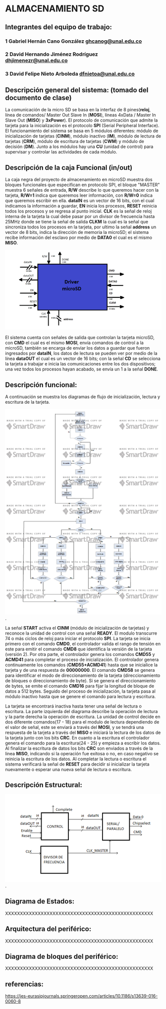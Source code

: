 # ******ALMACENAMIENTO SD******
## Integrantes del equipo de trabajo:
### 1 Gabriel Hernán Cano González ghcanog@unal.edu.co
### 2 David Hernando Jiménez Rodríguez dhjimenezr@unal.edu.co
### 3 David Felipe Nieto Arboleda dfnietoa@unal.edu.co
## Descripción general del sistema: (tomado del documento de clase)

La comunicación de la micro SD se basa en la interfaz de 8 pines(**reloj**, línea de comandos/ Master Out Slave In (**MOSI**), líneas 4xData / Master In Slave Out (**MISO**) y **3xPower**). El protocolo de comunicación que admite la tarjeta para la inicialización es el protocolo **SPI** (Serial Peripheral Interface). El funcionamiento del sistema se basa en 5 módulos diferentes: módulo de inicialización de tarjetas (**CINM**), módulo inactivo (**IM**), módulo de lectura de tarjetas (**CRM**), módulo de escritura de tarjetas (**CWM**) y módulo de decisión (**DM**). Junto a los módulos hay una **CU** (unidad de control) para supervisar y controlar las actividades de cada módulo.

## Descripción de la caja Funcional (in/out)
La caja negra del proyecto de almacenamiento en microSD muestra dos bloques funcionales que especifican en protocolo SPI, el bloque "MASTER" muestra 6 señales de entrada, **R/W** describe lo que queremos hacer con la tarjeta, **R/W=1** indica que queremos leer información, con **R/W=0** indica que queremos escribir en ella. **dataIN** es un vector de 16 bits, con el cual indicamos la información a guardar, **EN** inicia los procesos, **RESET** reinicia todos los procesos y se regresa al punto inicial. **CLK** es la señal de reloj interna de la tarjeta la cual debe pasar por un divisor de frecuencia hasta 25MHz donde se tiene la señal de salida **CLKM** la cual es la señal que sincroniza todos los procesos en la tarjeta, por ultimo la señal **address** un vector de 8 bits, indica la dirección de memoria la microSD; el sistema recibe información del esclavo por medio de **DATA0** el cual es el mismo **MISO**.

![](https://github.com/Fabeltranm/FPGA-Game-D1/blob/master/HW/RTL/05MicroSD/Version_02/03%20document/bloques.png)

El sistema cuenta con señales de salida que controlan la tarjeta microSD, con **CMD** el cual es el mismo **MOSI**, envía comandos de control a la microSD, también se encarga de enviar los datos a guardar que fueron ingresados por **dataIN**, los datos de lectura se pueden ver por medio de la línea **dataOUT** el cual es un vector de 16 bits; con la señal **CD** se selecciona la tarjeta a trabajar e inicia las comunicaciones entre los dos dispositivos; una vez todos los procesos hayan acabado, se envía un 1 a la señal **DONE**.

## Descripción funcional:
A continuación se muestra los diagramas de flujo de inicialización, lectura y escritura de la tarjeta.

![](https://github.com/Fabeltranm/FPGA-Game-D1/blob/master/HW/RTL/05MicroSD/Version_02/03%20document/diagrama%20de%20flujo.png).


La señal **START** activa el **CINM** (módulo de inicialización de tarjetas) y reconoce la unidad de control con una señal **READY**. El modulo transcurre 74 o más ciclos de reloj para iniciar el protocolo **SPI**. La tarjeta se inicia primero con el comando **CMD0**, el controlador valida el rango de tensión en este para emitir el comando **CMD8** que identifica la versión de la tarjeta (versión 2). Por otra parte, el controlador genera los comandos **CMD55** y **ACMD41** para completar el proceso de inicialización. El controlador genera continuamente los comandos (**CMD55+ACMD41**) hasta que se inicialice la tarjeta y de una respuesta de **00000000**. El comando **CMD58** se genera para identificar el modo de direccionamiento de la tarjeta (direccionamiento de bloques o direccionamiento de byte). Si se genera el direccionamiento de bytes, se emite el comando **CMD16** para fijar la longitud de bloque de datos a 512 bytes. Seguido del proceso de inicialización, la tarjeta pasa al módulo inactivo hasta que se genere el comando para lectura y escritura.

La tarjeta se encontrará inactiva hasta tener una señal de lectura o escritura. La parte izquierda del diagrama describe la operación de lectura y la parte derecha la operación de escritura. La unidad de control decide en dos diferente comandos(17 - 18) para el modulo de lectura dependiendo de el valor de señal, este se enviará a través  del **MOSI**, y se tendrá una respuesta de la tarjeta a través del **MISO** e iniciará la lectura de los datos de la tarjeta junto con los bits **CRC**. En cuanto a la escritura el controlador genera el comando para la escritura(24 - 25) y empieza a escribir los datos. Al finalizar la escritura de datos los bits **CRC** son enviados a través de la linea **MISO**, indicando si la operación fue exitosa o no, en caso negativo se reinicia la escritura de los datos. Al completar la lectura o escritura el sistema verificará la señal de **RESET** para decidir si inicializar la tarjeta nuevamente o esperar una nueva señal de lectura o escritura.

## Descripción Estructural:
![](https://github.com/Fabeltranm/FPGA-Game-D1/blob/master/HW/RTL/05MicroSD/Version_02/03%20document/Estructural2.png).
## Diagrama de Estados:
XXXXXXXXXXXXXXXXXXXXXXXXXXXXXXXXXXXXXXXXXXXXXXXXXX
## Arquitectura del periférico:
XXXXXXXXXXXXXXXXXXXXXXXXXXXXXXXXXXXXXXXXXXXXXXXXXX
## Diagrama de bloques del periférico:
XXXXXXXXXXXXXXXXXXXXXXXXXXXXXXXXXXXXXXXXXXXXXXXXXX
## referencias:
https://jes-eurasipjournals.springeropen.com/articles/10.1186/s13639-016-0060-8
